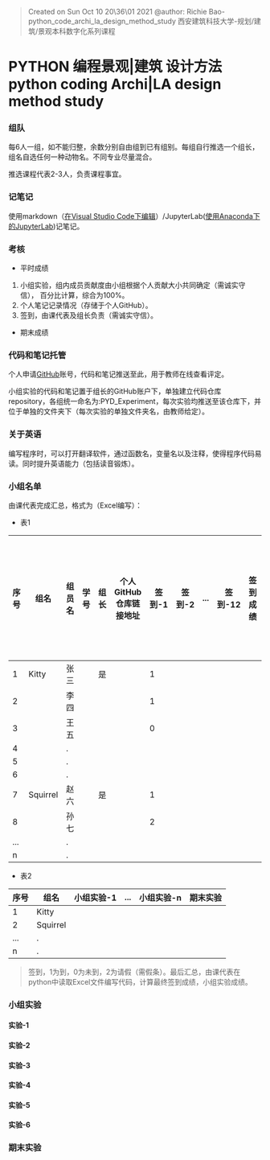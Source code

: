> Created on Sun Oct 10 20\36\01 2021 @author: Richie Bao-python_code_archi_la_design_method_study 西安建筑科技大学-规划/建筑/景观本科数字化系列课程

# PYTHON 编程景观|建筑 设计方法  python coding Archi|LA design method study

### 组队
每6人一组，如不能归整，余数分别自由组到已有组别。每组自行推选一个组长，组名自选任何一种动物名。不同专业尽量混合。

推选课程代表2-3人，负责课程事宜。

### 记笔记
使用markdown（[在Visual Studio Code下编辑](https://code.visualstudio.com/)）/JupyterLab([使用Anaconda下的JupyterLab](https://www.anaconda.com/))记笔记。

### 考核

* 平时成绩

1. 小组实验，组内成员贡献度由小组根据个人贡献大小共同确定（需诚实守信）， 百分比计算，综合为100%。
2. 个人笔记记录情况（存储于个人GitHub）。
3. 签到，由课代表及组长负责（需诚实守信）。

* 期末成绩

### 代码和笔记托管

个人申请[GitHub](https://github.com/)账号，代码和笔记推送至此，用于教师在线查看评定。

小组实验的代码和笔记置于组长的GitHub账户下，单独建立代码仓库repository，各组统一命名为:PYD_Experiment，每次实验均推送至该仓库下，并位于单独的文件夹下（每次实验的单独文件夹名，由教师给定）。

### 关于英语
编写程序时，可以打开翻译软件，通过函数名，变量名以及注释，使得程序代码易读。同时提升英语能力（包括读音锻炼）。

### 小组名单
由课代表完成汇总，格式为（Excel编写）：

* 表1

| 序号  |  组名 | 组员名 |学号 | 组长  |  个人GitHub仓库链接地址 |签到-1 |签到-2 |... |签到-12 | 签到成绩 |小组实验个人贡献-1|...|小组实验个人贡献-n|小组实验个人贡献成绩|期末实验个人贡献度|总成绩|
|---|---|---|---|---|---|---|---|---|---|---|---|---|---|---|---|---|
| 1  | Kitty  | 张三  |   | 是  |   |  1 |   |   |   |   |   |   |   |   |   |   |
| 2  |   | 李四  |   |   |   |  1 |   |   |   |   |   |   |   |   |   |   |
| 3  |   | 王五  |   |   |   |  0 |   |   |   |   |   |   |   |   |   |   |
| 4  |   | .  |   |   |   |   |   |   |   |   |   |   |   |   |   |   |
| 5  |   | .  |   |  |   |   |   |   |   |   |   |   |   |   |   |   |
| 6  |   | .  |   |   |   |   |   |   |   |   |   |   |   |   |   |   |
| 7  | Squirrel  | 赵六 |   | 是  |   | 1  |   |   |   |   |   |   |   |   |   |   |
| 8  |   | 孙七  |   |   |   |  2 |   |   |   |   |   |   |   |   |   |   |
| ...  |   | .  |   |   |   |   |   |   |   |   |   |   |   |   |   |   |
| n  |   |  . |   |   |   |   |   |   |   |   |   |   |   |   |   |   |

* 表2

| 序号  | 组名   | 小组实验-1  | ...  |  小组实验-n |期末实验|
|---|---|---|---|---|---|
|  1 | Kitty  |   |   |   |   |
|  2 | Squirrel  |   |   |   |   |
| ...  |  . |   |   |   |   |
| n  |  . |   |   |   |   |


> 签到，1为到，0为未到，2为请假（需假条）。最后汇总，由课代表在python中读取Excel文件编写代码，计算最终签到成绩，小组实验成绩。

### 小组实验
#### 实验-1


#### 实验-2


#### 实验-3


#### 实验-4


#### 实验-5


#### 实验-6


### 期末实验
